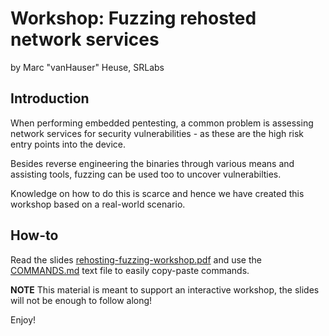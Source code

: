 # Workshop: Fuzzing rehosted network services

by Marc "vanHauser" Heuse, SRLabs

## Introduction

When performing embedded pentesting, a common problem is assessing network
services for security vulnerabilities - as these are the high risk entry points
into the device.

Besides reverse engineering the binaries through various means and assisting
tools, fuzzing can be used too to uncover vulnerabilties.

Knowledge on how to do this is scarce and hence we have created this workshop
based on a real-world scenario.

## How-to

Read the slides [rehosting-fuzzing-workshop.pdf](rehosting-fuzzing-workshop.pdf)
and use the [COMMANDS.md](COMMANDS.md) text file to easily copy-paste commands.

**NOTE** This material is meant to support an interactive workshop, the slides
will not be enough to follow along!

Enjoy!

